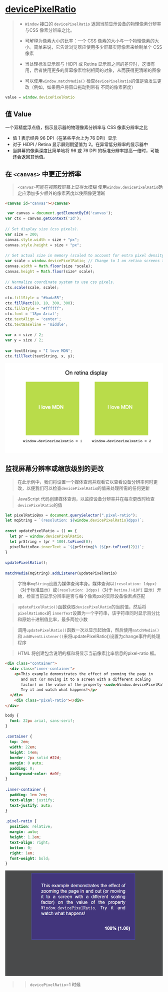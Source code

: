 # [devicePixelRatio](https://developer.mozilla.org/zh-CN/docs/Web/API/Window/devicePixelRatio)

> - `Window` 接口的 `devicePixelRatio` 返回当前显示设备的物理像素分辨率与CSS 像素分辨率之比。
> - 可解释为像素大小的比率：一个 CSS 像素的大小与一个物理像素的大小。简单来说，它告诉浏览器应使用多少屏幕实际像素来绘制单个 CSS 像素
>
> - 当处理标准显示器与 HiDPI 或 Retina 显示器之间的差异时，这很有用，后者使用更多的屏幕像素绘制相同的对象，从而获得更清晰的图像
>
> - 可以使用`window.matchMedia()` 检查`devicePixelRatio`的值是否发生更改（例如，如果用户将窗口拖动到带有 不同的像素密度）

```js
value = window.devicePixelRatio
```

## 值 Value

一个双精度浮点值，指示显示器的物理像素分辨率与 CSS 像素分辨率之比

- 值 1 表示经典 96 DPI（在某些平台上为 76 DPI）显示
- 对于 HiDPI / Retina 显示屏则期望值为 2。在异常低分辨率的显示器中
- 当屏幕的像素深度比简单地将 96 或 76 DPI 的标准分辨率提高一倍时，可能还会返回其他值。

## 在 `<canvas>` 中更正分辨率

> `<canvas>`可能在视网膜屏幕上显得太模糊
> 使用`window.devicePixelRatio`确定应添加多少额外的像素密度以使图像更清晰

```html
<canvas id="canvas"></canvas>
```

```js
 var canvas = document.getElementById('canvas');
var ctx = canvas.getContext('2d');

// Set display size (css pixels).
var size = 200;
canvas.style.width = size + "px";
canvas.style.height = size + "px";

// Set actual size in memory (scaled to account for extra pixel density).
var scale = window.devicePixelRatio; // Change to 1 on retina screens to see blurry canvas.
canvas.width = Math.floor(size *scale);
canvas.height = Math.floor(size* scale);

// Normalize coordinate system to use css pixels.
ctx.scale(scale, scale);

ctx.fillStyle = "#bada55";
ctx.fillRect(10, 10, 300, 300);
ctx.fillStyle = "#ffffff";
ctx.font = '18px Arial';
ctx.textAlign = 'center';
ctx.textBaseline = 'middle';

var x = size / 2;
var y = size / 2;

var textString = "I love MDN";
ctx.fillText(textString, x, y);
```

![](./__assets__/devicePixelRatio-2022-12-09-10-46-05.png)

## 监视屏幕分辨率或缩放级别的更改

> 在此示例中，我们将设置一个媒体查询并观看它以查看设备分辨率何时更改，以便我们可以检查`devicePixelRatio`的值来处理所需的任何更新

> JavaScript 代码创建媒体查询，以监控设备分辨率并在每次更改时检查`devicePixelRatio`的值

```js
let pixelRatioBox = document.querySelector(".pixel-ratio");
let mqString = `(resolution: ${window.devicePixelRatio}dppx)`;

const updatePixelRatio = () => {
  let pr = window.devicePixelRatio;
  let prString = (pr * 100).toFixed(0);
  pixelRatioBox.innerText = `${prString}% (${pr.toFixed(2)})`;
}

updatePixelRatio();

matchMedia(mqString).addListener(updatePixelRatio)
```

> 字符串`mqString`设置为媒体查询本身。媒体查询以`(resolution: 1dppx)`（对于标准显示）或`(resolution: 2dppx)`（对于 `Retina` / `HiDPI` 显示）开始，检查当前显示分辨率是否与每个像素px的实际设备像素点匹配

> `updatePixelRatio()`函数获取`devicePixelRatio`的当前值，然后将`pixelRatioBox`的 `innerText`设置为一个字符串，该字符串同时显示百分比和原始十进制值比率，最多两位小数

> 调用`updatePixelRatio()`函数一次以显示起始值，然后使用`matchMedia()` 和 `addEventListener()`来将updatePixelRatio()设置为change事件的处理程序

> HTML 将创建包含说明的框和将显示当前像素比率信息的pixel-ratio 框。

```html
<div class="container">
  <div class="inner-container">
    <p>This example demonstrates the effect of zooming the page in
       and out (or moving it to a screen with a different scaling
       factor) on the value of the property <code>Window.devicePixelRatio</code>.
       Try it and watch what happens!</p>
  </div>
    <div class="pixel-ratio"></div>
</div>
```

```css
body {
  font: 22px arial, sans-serif;
}

.container {
  top: 2em;
  width: 22em;
  height: 14em;
  border: 2px solid #22d;
  margin: 0 auto;
  padding: 0;
  background-color: #a9f;
}

.inner-container {
  padding: 1em 2em;
  text-align: justify;
  text-justify: auto;
}

.pixel-ratio {
  position: relative;
  margin: auto;
  height: 1.2em;
  text-align: right;
  bottom: 0;
  right: 1em;
  font-weight: bold;
}
```

![](./__assets__/devicePixelRatio-2022-12-09-10-52-02.png)
> > `devicePixelRatio`=1 时候
